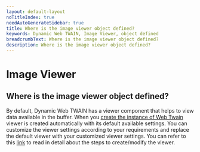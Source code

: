 ```yaml
---
layout: default-layout
noTitleIndex: true
needAutoGenerateSidebar: true
title: Where is the image viewer object defined?
keywords: Dynamic Web TWAIN, Image Viewer, object defined
breadcrumbText: Where is the image viewer object defined?
description: Where is the image viewer object defined?
---
```


# Image Viewer

## Where is the image viewer object defined?

By default, Dynamic Web TWAIN has a viewer component that helps to view data available in the buffer. When you <a href="https://www.dynamsoft.com/web-twain/docs/indepth/features/initialize.html?ver=latest#creating-the-webtwain-instance" target="_blank">create the instance of Web Twain</a> viewer is created automatically with its default available settings. You can customize the viewer settings according to your requirements and replace the default viewer with your customized viewer settings.
You can refer to this <a href="https://www.dynamsoft.com/web-twain/docs/indepth/features/viewer.html?ver=latest#create-the-viewer" target="_blank">link</a> to read in detail about the steps to create/modify the viewer.
